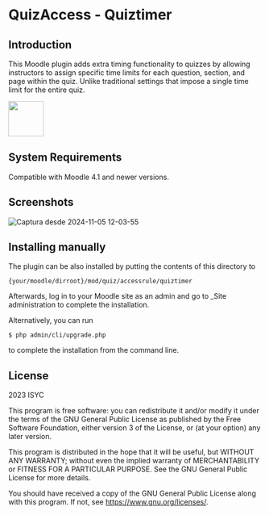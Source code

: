 # QuizAccess - Quiztimer #

## Introduction
This Moodle plugin adds extra timing functionality to quizzes by allowing instructors to assign specific time limits for each question, section, and page within the quiz. Unlike traditional settings that impose a single time limit for the entire quiz.

[<img src="https://unimoodle.github.io/assets/images/unimoodle-primarylogo-rgb-1200x353.png" height="70px"/>](https://unimoodle.github.io)


## System Requirements ##
Compatible with Moodle 4.1 and newer versions.

## Screenshots ##
![Captura desde 2024-11-05 12-03-55](https://github.com/user-attachments/assets/41d38c0d-19d2-4f84-aa41-ef7155a13de5)

## Installing manually ##


The plugin can be also installed by putting the contents of this directory to

    {your/moodle/dirroot}/mod/quiz/accessrule/quiztimer

Afterwards, log in to your Moodle site as an admin and go to _Site administration to complete the installation.

Alternatively, you can run

    $ php admin/cli/upgrade.php

to complete the installation from the command line.

## License ##

2023 ISYC

This program is free software: you can redistribute it and/or modify it under
the terms of the GNU General Public License as published by the Free Software
Foundation, either version 3 of the License, or (at your option) any later
version.

This program is distributed in the hope that it will be useful, but WITHOUT ANY
WARRANTY; without even the implied warranty of MERCHANTABILITY or FITNESS FOR A
PARTICULAR PURPOSE.  See the GNU General Public License for more details.

You should have received a copy of the GNU General Public License along with
this program.  If not, see <https://www.gnu.org/licenses/>.
